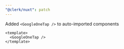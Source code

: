 ```yaml
---
"@clerk/nuxt": patch
---
```


Added `<GoogleOneTap />` to auto-imported components

```vue
<template>
  <GoogleOneTap />
</template>
```
